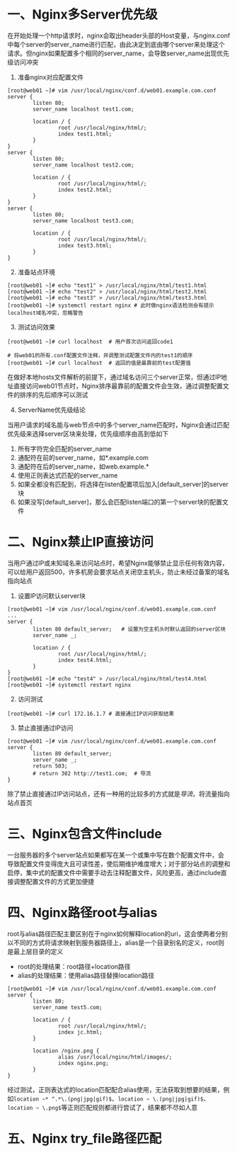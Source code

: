 # 一、Nginx多Server优先级

在开始处理一个http请求时，nginx会取出header头部的Host变量，与nginx.conf中每个server的server_name进行匹配，由此决定到底由哪个server来处理这个请求。但nginx如果配置多个相同的server_name，会导致server_name出现优先级访问冲突

1. 准备nginx对应配置文件

```shell
[root@web01 ~]# vim /usr/local/nginx/conf.d/web01.example.com.conf
server {
        listen 80;
        server_name localhost test1.com;

        location / {
                root /usr/local/nginx/html/;
                index test1.html;
        }
}
server {
        listen 80;
        server_name localhost test2.com;

        location / {
                root /usr/local/nginx/html/;
                index test2.html;
        }
}
server {
        listen 80;
        server_name localhost test3.com;

        location / {
                root /usr/local/nginx/html/;
                index test3.html;
        }
}
```

2. 准备站点环境

```shell
[root@web01 ~]# echo "test1" > /usr/local/nginx/html/test1.html
[root@web01 ~]# echo "test2" > /usr/local/nginx/html/test2.html
[root@web01 ~]# echo "test3" > /usr/local/nginx/html/test3.html
[root@web01 ~]# systemctl restart nginx	# 此时做nginx语法检测会有提示localhost域名冲突，忽略警告
```

3. 测试访问效果

```shell
[root@web01 ~]# curl localhost	# 用户首次访问返回code1

# 将web01的所有.conf配置文件注释，并调整测试配置文件内的test1的顺序
[root@web01 ~]# curl localhost  # 返回的值是最靠前的test配置值
```

在做好本地hosts文件解析的前提下，通过域名访问三个server正常，但通过IP地址直接访问web01节点时，Nginx排序最靠前的配置文件会生效，通过调整配置文件的排序的先后顺序可以测试

4. ServerName优先级结论

当用户请求的域名能与web节点中的多个server_name匹配时，Nginx会通过匹配优先级来选择server区块来处理，优先级顺序由高到低如下

1. 所有字符完全匹配的server_name
2. 通配符在前的server_name，如*.example.com
3. 通配符在后的server_name，如web.example.*
4. 使用正则表达式匹配的server_name
5. 如果全都没有匹配到，将选择在listen配置项后加入[default_server]的server块
6. 如果没写[default_server]，那么会匹配listen端口的第一个server块的配置文件

# 二、Nginx禁止IP直接访问

当用户通过IP或未知域名来访问站点时，希望Nginx能够禁止显示任何有效内容，可以给用户返回500，许多机房会要求站点关闭空主机头，防止未经过备案的域名指向站点

1. 设置IP访问默认server块

```shell
[root@web01 ~]# vim /usr/local/nginx/conf.d/web01.example.com.conf
...
server {
        listen 80 default_server;   # 设置为空主机头时默认返回的server区块
        server_name _;

        location / {
                root /usr/local/nginx/html/;
                index test4.html;
        }
}
[root@web01 ~]# echo "test4" > /usr/local/nginx/html/test4.html
[root@web01 ~]# systemctl restart nginx
```

2. 访问测试

```shell
[root@web01 ~]# curl 172.16.1.7 # 直接通过IP访问获取结果
```

3. 禁止直接通过IP访问

```shell
[root@web01 ~]# vim /usr/local/nginx/conf.d/web01.example.com.conf
server {
        listen 80 default_server;
        server_name _;
        return 503;
        # return 302 http://test1.com;  # 导流
}
```

除了禁止直接通过IP访问站点，还有一种用的比较多的方式就是*导流*，将流量指向站点首页

# 三、Nginx包含文件include

一台服务器的多个server站点如果都写在某一个或集中写在数个配置文件中，会导致配置文件变得庞大且可读性差，使后期维护难度增大；对于部分站点的调整和启停，集中式的配置文件中需要手动去注释配置文件，风险更高，通过include直接调整配置文件的方式更加便捷

# 四、Nginx路径root与alias

root与alias路径匹配主要区别在于nginx如何解释location的uri，这会使两者分别以不同的方式将请求映射到服务器路径上，alias是一个目录别名的定义，root则是最上层目录的定义

- root的处理结果：root路径+location路径
- alias的处理结果：使用alias路径替换location路径

```shell
[root@web01 ~]# vim /usr/local/nginx/conf.d/web01.example.com.conf
server {
        listen 80;
        server_name test5.com;

        location / {
                root /usr/local/nginx/html/;
                index jc.html;
        }

        location /nginx.png {
                alias /usr/local/nginx/html/images/;
                index nginx.png;
        }
}
```

经过测试，正则表达式的location匹配配合alias使用，无法获取到想要的结果，例如`location ~* ^.*\.(png|jpg|gif)$`、`location ~ \.(png|jpg|gif)$`、`location ~ \.png$`等正则匹配规则都进行尝试了，结果都不尽如人意

# 五、Nginx try_file路径匹配